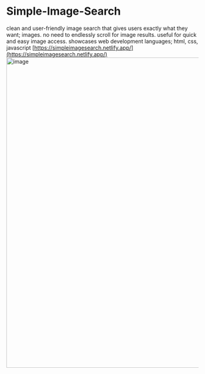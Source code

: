 # Simple-Image-Search
clean and user-friendly image search that gives users exactly what they want; images. no need to endlessly scroll for image results.
useful for quick and easy image access.
showcases web development languages; html, css, javascript
[https://simpleimagesearch.netlify.app/](https://simpleimagesearch.netlify.app/)
<img width="811" alt="image" src="https://github.com/user-attachments/assets/b4757698-dd66-4ac5-b29b-4dc49da1bff1" />

